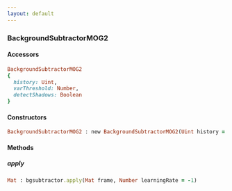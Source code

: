 ```yaml
---
layout: default
---
```


###  BackgroundSubtractorMOG2

####  Accessors
``` ruby
BackgroundSubtractorMOG2
{
  history: Uint,
  varThreshold: Number,
  detectShadows: Boolean
}
```

<a name="constructors"></a>

####  Constructors
``` ruby
BackgroundSubtractorMOG2 : new BackgroundSubtractorMOG2(Uint history = 500, Number varThreshold = 16, Boolean detectShadows = true)
```

####  Methods

<a name="apply"></a>

#####  apply
``` ruby
Mat : bgsubtractor.apply(Mat frame, Number learningRate = -1)
```